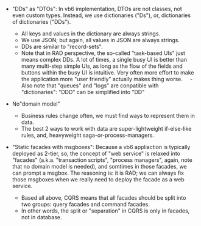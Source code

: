 
- "DDs" as "DTOs": In vb6 implementation, DTOs are not classes, not even custom types. Instead, we use dictionaries ("Ds"), or, dictionaries of dictionaries ("DDs").       

    * All keys and values in the dictionary are always strings.     
    * We use JSON; but again, all values in JSON are always strings.        
    * DDs are similar to "record-sets".
    * Note that in RAD perspective, the so-called "task-based UIs" just means complex DDs. A lot of times, a single busy UI is better than many multi-step simple UIs, as long as the flow of the fields and buttons within the busy UI is intuitive. Very often more effort to make the application more "user friendly" actually makes thing worse.      
   - Also note that "queues" and "logs" are conpatible with "dictionaries": "DDD" can be simplified into "DD" 
   
- No"domain model"
    * Business rules change often, we must find ways to represent them in data.
    * The best 2 ways to work with data are super-lightweight if-else-like rules, and, heavyweight saga-or-process-managers.
              
- "Static facades with msgboxes": Because a vb6 appliaction is typically deployed as 2-tier, so, the concept of "web service" is relaxed into "facades" (a.k.a. "transaction scripts", "process managers", again, note that no domain model is needed), and somtimes in those facades, we can prompt a msgbox. The reasoning is: it is RAD; we can always fix those msgboxes when we really need to deploy the facade as a web service.
    * Based all above, CQRS means that all facades should be split into two groups: query facades and command facades.     
    * In other words, the split or "separation" in CQRS is only in facades, not in database.  
    


